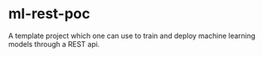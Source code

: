 # ml-rest-poc
A template project which one can use to train and deploy machine learning models through a REST api.
